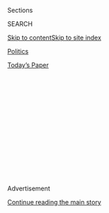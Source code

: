 <div id="app">

<div>

<div>

<div>

<div class="NYTAppHideMasthead css-1q2w90k e1suatyy0">

<div class="section css-ui9rw0 e1suatyy2">

<div class="css-eph4ug er09x8g0">

<div class="css-6n7j50">

</div>

<span class="css-1dv1kvn">Sections</span>

<div class="css-10488qs">

<span class="css-1dv1kvn">SEARCH</span>

</div>

[Skip to content](#site-content)[Skip to site
index](#site-index)

</div>

<div id="masthead-section-label" class="css-1wr3we4 eaxe0e00">

[Politics](https://www.nytimes3xbfgragh.onion/section/politics)

</div>

<div class="css-10698na e1huz5gh0">

</div>

</div>

<div id="masthead-bar-one" class="section hasLinks css-15hmgas e1csuq9d3">

<div class="css-uqyvli e1csuq9d0">

</div>

<div class="css-1uqjmks e1csuq9d1">

</div>

<div class="css-9e9ivx">

[](https://myaccount.nytimes3xbfgragh.onion/auth/login?response_type=cookie&client_id=vi)

</div>

<div class="css-1bvtpon e1csuq9d2">

[Today’s
Paper](https://www.nytimes3xbfgragh.onion/section/todayspaper)

</div>

</div>

</div>

</div>

<div data-aria-hidden="false">

<div id="site-content" data-role="main">

<div>

<div class="css-1aor85t" style="opacity:0.000000001;z-index:-1;visibility:hidden">

<div class="css-1hqnpie">

<div class="css-epjblv">

<span class="css-17xtcya">[Politics](/section/politics)</span><span class="css-x15j1o">|</span><span class="css-fwqvlz">Woody
Johnson Asked State Dept. Auditors to Delete Claims of Offensive Remarks
From
Report</span>

</div>

<div class="css-k008qs">

<div class="css-1iwv8en">

<span class="css-18z7m18"></span>

<div>

</div>

</div>

<span class="css-1n6z4y">https://nyti.ms/3kFqMMP</span>

<div class="css-1705lsu">

<div class="css-4xjgmj">

<div class="css-4skfbu" data-role="toolbar" data-aria-label="Social Media Share buttons, Save button, and Comments Panel with current comment count" data-testid="share-tools">

  - 
  - 
  - 
  - 
    
    <div class="css-6n7j50">
    
    </div>

  - 

</div>

</div>

</div>

</div>

</div>

</div>

<div class="css-13pd83m">

</div>

<div id="top-wrapper" class="css-1sy8kpn">

<div id="top-slug" class="css-l9onyx">

Advertisement

</div>

[Continue reading the main
story](#after-top)

<div class="ad top-wrapper" style="text-align:center;height:100%;display:block;min-height:250px">

<div id="top" class="place-ad" data-position="top" data-size-key="top">

</div>

</div>

<div id="after-top">

</div>

</div>

<div>

<div id="sponsor-wrapper" class="css-1hyfx7x">

<div id="sponsor-slug" class="css-19vbshk">

Supported by

</div>

[Continue reading the main
story](#after-sponsor)

<div id="sponsor" class="ad sponsor-wrapper" style="text-align:center;height:100%;display:block">

</div>

<div id="after-sponsor">

</div>

</div>

<div class="css-186x18t">

</div>

<div class="css-1vkm6nb ehdk2mb0">

# Woody Johnson Asked State Dept. Auditors to Delete Claims of Offensive Remarks From Report

</div>

The American ambassador to Britain rejected accusations that he made
racially or sexually inappropriate comments toward employees at the U.S.
Embassy in London.

<div class="css-79elbk" data-testid="photoviewer-wrapper">

<div class="css-z3e15g" data-testid="photoviewer-wrapper-hidden">

</div>

<div class="css-1a48zt4 ehw59r15" data-testid="photoviewer-children">

![<span class="css-16f3y1r e13ogyst0" data-aria-hidden="true">In a
letter, Robert Wood Johnson IV, the American ambassador to Britain, said
he rejected claims that he may have violated embassy employees’ civil
rights.</span><span class="css-cnj6d5 e1z0qqy90" itemprop="copyrightHolder"><span class="css-1ly73wi e1tej78p0">Credit...</span><span><span>Tolga
Akmen/Agence France-Presse — Getty
Images</span></span></span>](https://static01.graylady3jvrrxbe.onion/images/2020/08/12/us/politics/12dc-woody/merlin_154556976_339215f4-1172-4812-9933-855d9de05e38-articleLarge.jpg?quality=75&auto=webp&disable=upscale)

</div>

</div>

<div class="css-18e8msd">

<div class="css-pdw9fk epjyd6m0">

<div class="css-1txwxcy ey68jwv0" data-aria-hidden="true">

[![Lara
Jakes](https://static01.graylady3jvrrxbe.onion/images/2019/07/25/reader-center/author-lara-jakes/author-lara-jakes-thumbLarge.png
"Lara Jakes")](https://www.nytimes3xbfgragh.onion/by/lara-jakes)[![Mark
Landler](https://static01.graylady3jvrrxbe.onion/images/2019/10/22/reader-center/author-mark-landler/author-mark-landler-thumbLarge-v3.png
"Mark Landler")](https://www.nytimes3xbfgragh.onion/by/mark-landler)

</div>

<div class="css-1baulvz">

By [<span class="css-1baulvz" itemprop="name">Lara
Jakes</span>](https://www.nytimes3xbfgragh.onion/by/lara-jakes) and
[<span class="css-1baulvz last-byline" itemprop="name">Mark
Landler</span>](https://www.nytimes3xbfgragh.onion/by/mark-landler)

</div>

</div>

  - 
    
    <div class="css-ld3wwf e16638kd2">
    
    Aug. 12,
    2020
    
    </div>

  - 
    
    <div class="css-4xjgmj">
    
    <div class="css-d8bdto" data-role="toolbar" data-aria-label="Social Media Share buttons, Save button, and Comments Panel with current comment count" data-testid="share-tools">
    
      - 
      - 
      - 
      - 
        
        <div class="css-6n7j50">
        
        </div>
    
      - 
    
    </div>
    
    </div>

</div>

</div>

<div class="section meteredContent css-1r7ky0e" name="articleBody" itemprop="articleBody">

<div class="css-1fanzo5 StoryBodyCompanionColumn">

<div class="css-53u6y8">

WASHINGTON — The American ambassador to Britain, [Robert Wood Johnson
IV](https://www.nytimes3xbfgragh.onion/2017/01/19/us/politics/woody-johnson-trump-ambassador.html?action=click&module=RelatedLinks&pgtype=Article),
urged State Department investigators against publicly reporting
allegations that he made sexually or racially inappropriate comments to
embassy staff, according to a report released on Wednesday.

The report, the product of a routine inspection of the U.S. diplomatic
mission to Britain that was conducted over a three-month period in the
fall, recommended that officials at the State Department’s headquarters
review [Mr. Johnson’s
conduct](https://www.nytimes3xbfgragh.onion/2017/01/19/us/politics/woody-johnson-trump-ambassador.html?action=click&module=RelatedLinks&pgtype=Article).

But the senior diplomat overseeing European issues in Washington
indicated he would not open a new investigation of the findings and said
Mr. Johnson has since watched a video about workplace harassment and
could receive additional training to prevent violations of employees’
civil rights.

It was not clear if Secretary of State Mike Pompeo or other top leaders
would demand an additional inquiry amid a groundswell from American
diplomats who are women or people of color and [say they have been
sidelined](https://www.nytimes3xbfgragh.onion/2020/06/27/us/politics/a-reckoning-with-race-to-ensure-diversity-for-americas-face-abroad.html)
at a department that [promotes equal
rights](https://www.nytimes3xbfgragh.onion/2020/06/06/us/politics/protests-diplomats-coronavirus.html)
and civil liberties around the world.

</div>

</div>

<div class="css-1fanzo5 StoryBodyCompanionColumn">

<div class="css-53u6y8">

The[final report](https://www.stateoig.gov/system/files/isp-i-20-12.pdf)
from the State Department’s Office of Inspector General said that staff
at the American Embassy in London had reported being subject to
“inappropriate or insensitive comments” by Mr. Johnson on topics that
may have included references to “religion, sex, or color.” It did not
provide specific examples of his remarks.

Several current and former American diplomats [have
told](https://www.nytimes3xbfgragh.onion/2020/07/24/world/europe/woody-johnson-trump.html)
The New York Times that Mr. Johnson, a pharmaceutical heir who owns the
New York Jets, often made female and Black staff members uncomfortable
with comments about their appearances or race after he took up his post
in London in November 2017.

Some staff members attributed some of Mr. Johnson’s behavior to his age
and social status. But others said they were also distressed by
suggestions that they were disloyal to President Trump or the United
States when they resisted his directives.

The inspector general’s office reported low morale among embassy
employees, some of whom said Mr. Johnson had questioned their motives,
or implied he would remove them from their jobs, for raising concerns
about some of his ideas.

“This caused staff to grow wary of providing him with their best
judgment,” the report found. It also cited Mr. Johnson’s “demanding,
hard driving work style” as contributing to morale problems.

</div>

</div>

<div class="css-1fanzo5 StoryBodyCompanionColumn">

<div class="css-53u6y8">

The final report calls for the State Department’s Bureau of European and
Eurasian Affairs to coordinate with the department’s Office of Civil
Rights to examine Mr. Johnson’s conduct, “and based on the results of
the review, take appropriate action.”

In a May 27 letter to the inspector general’s office, Mr. Johnson, who
is known by his nickname Woody, said he rejected the conclusion that he
may have violated the civil rights of embassy employees.

He also said that, since no employee had filed a formal complaint
against him, inspectors should reconsider “including the recommendation
in the final report and concluding that my actions have negatively
affected morale.”

“If I have unintentionally offended anyone in the execution of my
duties, I deeply regret that, but I do not accept that I have treated
employees with disrespect or discriminated in any way,” Mr. Johnson
wrote in his response to inspectors, which was included in the report.

It was the only one of the report’s 22 recommendations that drew
pushback from embassy leadership.

In his own response, Philip T. Reeker, the acting assistant secretary of
state for European and Eurasian Affairs, said he did not believe that a
review of Mr. Johnson’s conduct was necessary.

Mr. Reeker noted that Mr. Johnson had received praise from some
employees for hosting coffee gatherings and events at Winfield House,
the ambassador’s official residence, for embassy staff.

“Ambassador Johnson is well aware of his responsibility to set the right
tone for his mission and we believe his actions demonstrate that,” Mr.
Reeker wrote in an undated letter to the inspector general’s office.

</div>

</div>

<div class="css-1fanzo5 StoryBodyCompanionColumn">

<div class="css-53u6y8">

“We do not believe a formal assessment is required,” Mr. Reeker
concluded, but said that all staff, including the ambassador, would be
given additional training “to heighten awareness on these important
issues.” He also said Mr. Johnson has since watched a department video
on workplace harassment.

The inspector general’s office dismissed Mr. Reeker’s response and said
it would consider the matter “unresolved” until his office ensured the
complaints were properly investigated and addressed, as required by
State Department policy.

The complaints about Mr. Johnson began soon after he arrived in London.

One Black female diplomat told colleagues that Mr. Johnson disparaged
her efforts to schedule events for Black History Month, asking her
whether he would have to address an audience that was “just a bunch of
Black people.” He told the diplomat, who later left the Foreign Service,
that she was “marginalizing” herself.

After a visit by the education secretary, Betsy DeVos, Mr. Johnson
lashed out at his staff for arranging a reception at his residence that
included teenagers, some of whom were people of color who had won
scholarships to make recruiting visits to American universities.

At his weekly staff meeting, Mr. Johnson once pointed out to colleagues
that he had seen a female employee working out in the embassy’s gym that
morning. He joined an exclusive men’s club in London, White’s, that does
not allow women, and as a result, did not invite the embassy’s female
political affairs counselor, but rather her male deputy, when he held
business lunches there.

A State Department spokesman declined to comment on whether Mr. Pompeo
or other top officials would review the allegations, as the inspector
general’s office recommended. But in a statement, the department said
Mr. Johnson had served “honorably and professionally.”

“We stand by Ambassador Johnson and look forward to him continuing to
ensure our special relationship with the U.K. is strong,” the statement
said.

</div>

</div>

<div class="css-1fanzo5 StoryBodyCompanionColumn">

<div class="css-53u6y8">

The report does not mention [a separate
controversy](https://www.nytimes3xbfgragh.onion/2020/07/21/world/europe/trump-british-open.html)
that surfaced last month about Mr. Johnson: that he told multiple
colleagues in February 2018 that Mr.
[Trump](https://www.nytimes3xbfgragh.onion/2020/07/22/us/politics/trump-turnberry-british-open.html)
had asked him to see if the British government could help steer the
world-famous and lucrative British Open golf tournament to the [Trump
Turnberry](https://www.nytimes3xbfgragh.onion/2020/07/22/us/politics/trump-turnberry-british-open.html)
resort in
[Scotland](https://www.nytimes3xbfgragh.onion/2020/07/22/us/politics/trump-turnberry-british-open.html).

Instead, the report found that Mr. Johnson’s diplomatic efforts with
officials in Britain “were consistent” with State Department policy. It
said the [embassy’s top
focus](https://www.state.gov/wp-content/uploads/2019/06/ICS-United-Kingdom_UNCLASS-508.pdf)
under Mr. Johnson was to help develop new bilateral trade and security
agreements as Britain prepared to leave the European Union.

Investigators previously told The Times that concerns about the golf
tournament were not raised by staff during interviews at the embassy in
London or consulates elsewhere in Britain from September to December
2019.

Even as news reports about Mr. Johnson’s treatment of his staff and
efforts to help Mr. Trump relocate the British Open to his own property
were about to surface, the ambassador was unapologetic about his loyalty
to the president.

On July 21, Mr. Johnson played host at a dinner for Mr. Pompeo and top
British officials, at which he served wine from Mr. Trump’s vineyard in
Virginia. He was serving it, he joked, even though he knew it might be
ethically improper.

The embassy later said that Mr. Johnson paid for the wine himself.

Lara Jakes reported from Washington, and Mark Landler from London.

</div>

</div>

<div>

</div>

</div>

<div>

</div>

<div>

</div>

<div>

</div>

<div>

<div id="bottom-wrapper" class="css-1ede5it">

<div id="bottom-slug" class="css-l9onyx">

Advertisement

</div>

[Continue reading the main
story](#after-bottom)

<div id="bottom" class="ad bottom-wrapper" style="text-align:center;height:100%;display:block;min-height:90px">

</div>

<div id="after-bottom">

</div>

</div>

</div>

</div>

</div>

## Site Index

<div>

</div>

## Site Information Navigation

  - [© <span>2020</span> <span>The New York Times
    Company</span>](https://help.nytimes3xbfgragh.onion/hc/en-us/articles/115014792127-Copyright-notice)

<!-- end list -->

  - [NYTCo](https://www.nytco.com/)
  - [Contact
    Us](https://help.nytimes3xbfgragh.onion/hc/en-us/articles/115015385887-Contact-Us)
  - [Work with us](https://www.nytco.com/careers/)
  - [Advertise](https://nytmediakit.com/)
  - [T Brand Studio](http://www.tbrandstudio.com/)
  - [Your Ad
    Choices](https://www.nytimes3xbfgragh.onion/privacy/cookie-policy#how-do-i-manage-trackers)
  - [Privacy](https://www.nytimes3xbfgragh.onion/privacy)
  - [Terms of
    Service](https://help.nytimes3xbfgragh.onion/hc/en-us/articles/115014893428-Terms-of-service)
  - [Terms of
    Sale](https://help.nytimes3xbfgragh.onion/hc/en-us/articles/115014893968-Terms-of-sale)
  - [Site
    Map](https://spiderbites.nytimes3xbfgragh.onion)
  - [Help](https://help.nytimes3xbfgragh.onion/hc/en-us)
  - [Subscriptions](https://www.nytimes3xbfgragh.onion/subscription?campaignId=37WXW)

</div>

</div>

</div>

</div>
